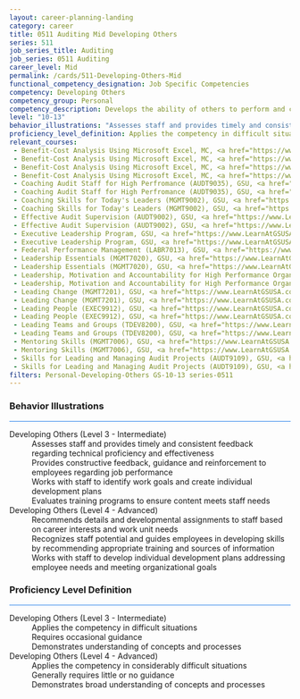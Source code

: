 ```yaml
---
layout: career-planning-landing
category: career
title: 0511 Auditing Mid Developing Others
series: 511
job_series_title: Auditing
job_series: 0511 Auditing
career_level: Mid
permalink: /cards/511-Developing-Others-Mid
functional_competency_designation: Job Specific Competencies
competency: Developing Others
competency_group: Personal
competency_description: Develops the ability of others to perform and contribute to the organization by providing ongoing feedback and by providing opportunities to learn through formal and informal methods.
level: "10-13"
behavior_illustrations: "Assesses staff and provides timely and consistent feedback regarding technical proficiency and effectiveness ? Provides constructive feedback, guidance and reinforcement to employees regarding job performance ? Works with staff to identify work goals and create individual development plans ? Evaluates training programs to ensure content meets staff needs ? Recommends details and developmental assignments to staff based on career interests and work unit needs ? Recognizes staff potential and guides employees in developing skills by recommending appropriate training and sources of information ? Works with staff to develop individual development plans addressing employee needs and meeting organizational goals"
proficiency_level_definition: Applies the competency in difficult situations ? Requires occasional guidance ? Demonstrates understanding of concepts and processes ? Applies the competency in considerably difficult situations ? Generally requires little or no guidance ? Demonstrates broad understanding of concepts and processes
relevant_courses: 
 - Benefit-Cost Analysis Using Microsoft Excel, MC, <a href="https://www.managementconcepts.com/course/id/5405?utm_source=CFOportal&utm_medium=listing&utm_campaign=CFOTTEP&utm_id=23FM">https://www.managementconcepts.com/course/id/5405?utm_source=CFOportal&utm_medium=listing&utm_campaign=CFOTTEP&utm_id=23FM</a>
 - Benefit-Cost Analysis Using Microsoft Excel, MC, <a href="https://www.managementconcepts.com/course/id/5405?utm_source=CFOportal&utm_medium=listing&utm_campaign=CFOTTEP&utm_id=23FM">https://www.managementconcepts.com/course/id/5405?utm_source=CFOportal&utm_medium=listing&utm_campaign=CFOTTEP&utm_id=23FM</a>
 - Benefit-Cost Analysis Using Microsoft Excel, MC, <a href="https://www.managementconcepts.com/course/id/5405?utm_source=CFOportal&utm_medium=listing&utm_campaign=CFOTTEP&utm_id=23FM">https://www.managementconcepts.com/course/id/5405?utm_source=CFOportal&utm_medium=listing&utm_campaign=CFOTTEP&utm_id=23FM</a>
 - Benefit-Cost Analysis Using Microsoft Excel, MC, <a href="https://www.managementconcepts.com/course/id/5405?utm_source=CFOportal&utm_medium=listing&utm_campaign=CFOTTEP&utm_id=23FM">https://www.managementconcepts.com/course/id/5405?utm_source=CFOportal&utm_medium=listing&utm_campaign=CFOTTEP&utm_id=23FM</a>
 - Coaching Audit Staff for High Perfromance (AUDT9035), GSU, <a href="https://www.LearnAtGSUSA.com/AUDT9037">https://www.LearnAtGSUSA.com/AUDT9037</a>
 - Coaching Audit Staff for High Perfromance (AUDT9035), GSU, <a href="https://www.LearnAtGSUSA.com/AUDT9041">https://www.LearnAtGSUSA.com/AUDT9041</a>
 - Coaching Skills for Today's Leaders (MGMT9002), GSU, <a href="https://www.LearnAtGSUSA.com/MGMT9008">https://www.LearnAtGSUSA.com/MGMT9008</a>
 - Coaching Skills for Today's Leaders (MGMT9002), GSU, <a href="https://www.LearnAtGSUSA.com/MGMT9012">https://www.LearnAtGSUSA.com/MGMT9012</a>
 - Effective Audit Supervision (AUDT9002), GSU, <a href="https://www.LearnAtGSUSA.com/AUDT9004">https://www.LearnAtGSUSA.com/AUDT9004</a>
 - Effective Audit Supervision (AUDT9002), GSU, <a href="https://www.LearnAtGSUSA.com/AUDT9008">https://www.LearnAtGSUSA.com/AUDT9008</a>
 - Executive Leadership Program, GSU, <a href="https://www.LearnAtGSUSA.com/ExecutiveLeadershipProgram">https://www.LearnAtGSUSA.com/ExecutiveLeadershipProgram</a>
 - Executive Leadership Program, GSU, <a href="https://www.LearnAtGSUSA.com/ExecutiveLeadershipProgram">https://www.LearnAtGSUSA.com/ExecutiveLeadershipProgram</a>
 - Federal Performance Management (LABR7013), GSU, <a href="https://www.LearnAtGSUSA.com/LABR7015">https://www.LearnAtGSUSA.com/LABR7015</a>
 - Leadership Essentials (MGMT7020), GSU, <a href="https://www.LearnAtGSUSA.com/MGMT7026">https://www.LearnAtGSUSA.com/MGMT7026</a>
 - Leadership Essentials (MGMT7020), GSU, <a href="https://www.LearnAtGSUSA.com/MGMT7030">https://www.LearnAtGSUSA.com/MGMT7030</a>
 - Leadership, Motivation and Accountability for High Performance Organizations (LEAD9020), GSU, <a href="https://www.LearnAtGSUSA.com/LEAD9026">https://www.LearnAtGSUSA.com/LEAD9026</a>
 - Leadership, Motivation and Accountability for High Performance Organizations (LEAD9020), GSU, <a href="https://www.LearnAtGSUSA.com/LEAD9030">https://www.LearnAtGSUSA.com/LEAD9030</a>
 - Leading Change (MGMT7201), GSU, <a href="https://www.LearnAtGSUSA.com/MGMT7203">https://www.LearnAtGSUSA.com/MGMT7203</a>
 - Leading Change (MGMT7201), GSU, <a href="https://www.LearnAtGSUSA.com/MGMT7207">https://www.LearnAtGSUSA.com/MGMT7207</a>
 - Leading People (EXEC9912), GSU, <a href="https://www.LearnAtGSUSA.com/EXEC9914">https://www.LearnAtGSUSA.com/EXEC9914</a>
 - Leading People (EXEC9912), GSU, <a href="https://www.LearnAtGSUSA.com/EXEC9918">https://www.LearnAtGSUSA.com/EXEC9918</a>
 - Leading Teams and Groups (TDEV8200), GSU, <a href="https://www.LearnAtGSUSA.com/TDEV8206">https://www.LearnAtGSUSA.com/TDEV8206</a>
 - Leading Teams and Groups (TDEV8200), GSU, <a href="https://www.LearnAtGSUSA.com/TDEV8210">https://www.LearnAtGSUSA.com/TDEV8210</a>
 - Mentoring Skills (MGMT7006), GSU, <a href="https://www.LearnAtGSUSA.com/MGMT7008">https://www.LearnAtGSUSA.com/MGMT7008</a>
 - Mentoring Skills (MGMT7006), GSU, <a href="https://www.LearnAtGSUSA.com/MGMT7012">https://www.LearnAtGSUSA.com/MGMT7012</a>
 - Skills for Leading and Managing Audit Projects (AUDT9109), GSU, <a href="https://www.LearnAtGSUSA.com/AUDT9111">https://www.LearnAtGSUSA.com/AUDT9111</a>
 - Skills for Leading and Managing Audit Projects (AUDT9109), GSU, <a href="https://www.LearnAtGSUSA.com/AUDT9115">https://www.LearnAtGSUSA.com/AUDT9115</a>
filters: Personal-Developing-Others GS-10-13 series-0511
---
```


<div class="desktop:grid-col-6 margin-y-3">
  <div class="border-top-2 bg-white padding-3 shadow-5 height-full members-hover border-1px button-border border-top-blue radius-lg card-text-color">
    <h3>Behavior Illustrations</h3>
    <hr style="background-color: #2680EB !important;"/>
    <dl class="text-base card-content-color"><dt>Developing Others (Level 3 - Intermediate)</dt><dd>Assesses staff and provides timely and consistent feedback regarding technical proficiency and effectiveness </dd><dd> Provides constructive feedback, guidance and reinforcement to employees regarding job performance </dd><dd> Works with staff to identify work goals and create individual development plans </dd><dd> Evaluates training programs to ensure content meets staff needs</dd><dt>Developing Others (Level 4 - Advanced)</dt><dd>Recommends details and developmental assignments to staff based on career interests and work unit needs </dd><dd> Recognizes staff potential and guides employees in developing skills by recommending appropriate training and sources of information </dd><dd> Works with staff to develop individual development plans addressing employee needs and meeting organizational goals</dd></dl>
  </div>
</div>
<div class="desktop:grid-col-6 margin-y-3">
  <div class="border-top-2 bg-white padding-3 shadow-5 height-full members-hover border-1px button-border border-top-blue radius-lg card-text-color">
    <h3>Proficiency Level Definition</h3>
     <hr style="background-color: #2680EB !important;"/>
    <dl class="text-base card-content-color"><dt>Developing Others (Level 3 - Intermediate)</dt><dd>Applies the competency in difficult situations </dd><dd> Requires occasional guidance </dd><dd> Demonstrates understanding of concepts and processes</dd><dt>Developing Others (Level 4 - Advanced)</dt><dd>Applies the competency in considerably difficult situations </dd><dd> Generally requires little or no guidance </dd><dd> Demonstrates broad understanding of concepts and processes</dd></dl>
  </div>
</div>